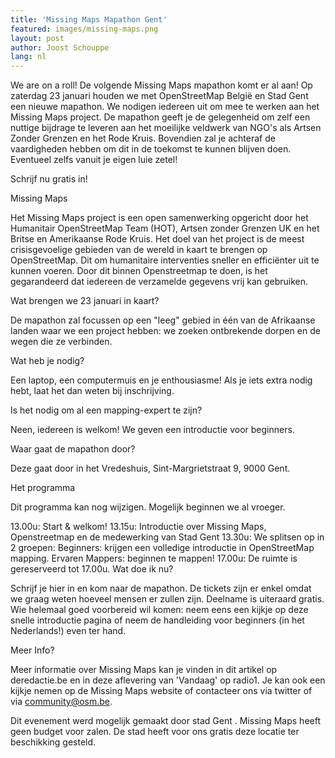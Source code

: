 ```yaml
---
title: 'Missing Maps Mapathon Gent'
featured: images/missing-maps.png
layout: post
author: Joost Schouppe
lang: nl
---
```




We are on a roll! De volgende Missing Maps mapathon komt er al aan! Op zaterdag 23 januari houden we met OpenStreetMap België en Stad Gent een nieuwe mapathon. We nodigen iedereen uit om mee te werken aan het Missing Maps project. De mapathon geeft je de gelegenheid om zelf een nuttige bijdrage te leveren aan het moeilijke veldwerk van NGO's als Artsen Zonder Grenzen en het Rode Kruis. Bovendien zal je achteraf de vaardigheden hebben om dit in de toekomst te kunnen blijven doen. Eventueel zelfs vanuit je eigen luie zetel!

Schrijf nu gratis in!

 

Missing Maps

Het Missing Maps project is een open samenwerking opgericht door het Humanitair OpenStreetMap Team (HOT), Artsen zonder Grenzen UK en het Britse en Amerikaanse Rode Kruis. Het doel van het project is de meest crisisgevoelige gebieden van de wereld in kaart te brengen op OpenStreetMap. Dit om humanitaire interventies sneller en efficiënter uit te kunnen voeren. Door dit binnen Openstreetmap te doen, is het gegarandeerd dat iedereen de verzamelde gegevens vrij kan gebruiken.

Wat brengen we 23 januari in kaart?

De mapathon zal focussen op een "leeg" gebied in één van de Afrikaanse landen waar we een project hebben: we zoeken ontbrekende dorpen en de wegen die ze verbinden.

Wat heb je nodig?

Een laptop, een computermuis en je enthousiasme! Als je iets extra nodig hebt, laat het dan weten bij inschrijving.

Is het nodig om al een mapping-expert te zijn?

Neen, iedereen is welkom! We geven een introductie voor beginners.

Waar gaat de mapathon door? 

Deze gaat door in het Vredeshuis, Sint-Margrietstraat 9, 9000 Gent.

Het programma

Dit programma kan nog wijzigen. Mogelijk beginnen we al vroeger.

13.00u: Start & welkom!
13.15u: Introductie over Missing Maps, Openstreetmap en de medewerking van Stad Gent
13.30u: We splitsen op in 2 groepen:
Beginners: krijgen een volledige introductie in OpenStreetMap mapping.
Ervaren Mappers: beginnen te mappen!
17.00u: De ruimte is gereserveerd tot 17.00u.
Wat doe ik nu?

Schrijf je hier in en kom naar de mapathon. De tickets zijn er enkel omdat we graag weten hoeveel mensen er zullen zijn. Deelname is uiteraard gratis.
Wie helemaal goed voorbereid wil komen: neem eens een kijkje op deze snelle introductie pagina of neem de handleiding voor beginners (in het Nederlands!) even ter hand.

 

Meer Info?

Meer informatie over Missing Maps kan je vinden in dit artikel op deredactie.be en in deze aflevering van 'Vandaag' op radio1. Je kan ook een kijkje nemen op de Missing Maps website of contacteer ons via twitter of via community@osm.be. 

Dit evenement werd mogelijk gemaakt door stad Gent . Missing Maps heeft geen budget voor zalen. De stad heeft voor ons gratis deze locatie ter beschikking gesteld.
